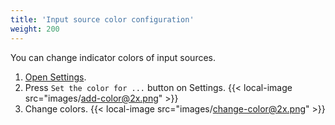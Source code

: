 ```yaml
---
title: 'Input source color configuration'
weight: 200
---
```


You can change indicator colors of input sources.

1.  [Open Settings](../open-settings/).
2.  Press `Set the color for ...` button on Settings.
    {{< local-image src="images/add-color@2x.png" >}}
3.  Change colors.
    {{< local-image src="images/change-color@2x.png" >}}
